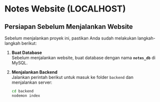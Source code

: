 # Notes Website (LOCALHOST)

## Persiapan Sebelum Menjalankan Website

Sebelum menjalankan proyek ini, pastikan Anda sudah melakukan langkah-langkah berikut:

1. **Buat Database**  
   Sebelum menjalankan website, buat database dengan nama **`notes_db`** di MySQL.

2. **Menjalankan Backend**  
   Jalankan perintah berikut untuk masuk ke folder `backend` dan menjalankan server:  
   ```sh
   cd backend
   nodemon index
